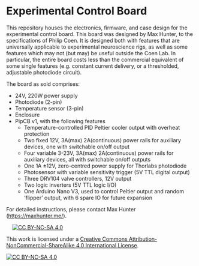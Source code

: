 Experimental Control Board
========
This repository houses the electronics, firmware, and case design for the experimental control board. This board was designed by Max Hunter, to the specifications of Philip Coen. It  is designed both with features that are universally applicable to experimental neuroscience rigs, as well as some features which may not (but may) be useful outside the Coen Lab. In particular, the entire board costs less than the commercial equivalent of some single features (e.g. constant current delivery, or a thresholded, adjustable photodiode circuit).

The board as sold comprises:
- 24V, 220W power supply
- Photodiode (2-pin)
- Temperature sensor (3-pin)
- Enclosure
- PipCB v1, with the following features
	- Temperature-controlled PID Peltier cooler output with overheat protection
	- Two fixed 12V, 3A(max) 2A(continuous) power rails for auxiliary devices, one with switchable on/off output
	- Four variable 3-23V, 3A(max) 2A(continuous) power rails for auxiliary devices, all with switchable on/off outputs
	- One 1A ±12V, zero-centred power supply for Thorlabs photodiode
	- Photosensor with variable sensitivity trigger (5V TTL digital output)
	- Three DRV104 valve controllers, 12V output
	- Two logic inverters (5V TTL logic I/O)
	- One Arduino Nano V3, used to control Peltier output and random ‘flipper’ output, with 6 spare IO for future expansion

For detailed instructions, please contact Max Hunter (https://maxhunter.me/).

&nbsp;
&nbsp;
[![CC BY-NC-SA 4.0][cc-by-nc-sa-shield]][cc-by-nc-sa]

This work is licensed under a
[Creative Commons Attribution-NonCommercial-ShareAlike 4.0 International License][cc-by-nc-sa].

[![CC BY-NC-SA 4.0][cc-by-nc-sa-image]][cc-by-nc-sa]

[cc-by-nc-sa]: http://creativecommons.org/licenses/by-nc-sa/4.0/
[cc-by-nc-sa-image]: https://licensebuttons.net/l/by-nc-sa/4.0/88x31.png
[cc-by-nc-sa-shield]: https://img.shields.io/badge/License-CC%20BY--NC--SA%204.0-lightgrey.svg